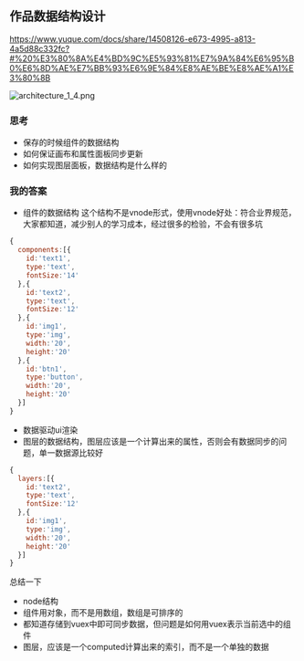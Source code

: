 ## 作品数据结构设计
https://www.yuque.com/docs/share/14508126-e673-4995-a813-4a5d88c332fc?#%20%E3%80%8A%E4%BD%9C%E5%93%81%E7%9A%84%E6%95%B0%E6%8D%AE%E7%BB%93%E6%9E%84%E8%AE%BE%E8%AE%A1%E3%80%8B

![architecture_1_4.png](https://i.loli.net/2021/09/20/AZpXJ1T2UkSmc3B.png)

### 思考
- 保存的时候组件的数据结构
- 如何保证画布和属性面板同步更新
- 如何实现图层面板，数据结构是什么样的

### 我的答案
- 组件的数据结构 这个结构不是vnode形式，使用vnode好处：符合业界规范，大家都知道，减少别人的学习成本，经过很多的检验，不会有很多坑
``` javascript
{
  components:[{
    id:'text1',
    type:'text',
    fontSize:'14'
  },{
    id:'text2',
    type:'text',
    fontSize:'12'
  },{
    id:'img1',
    type:'img',
    width:'20',
    height:'20'
  },{
    id:'btn1',
    type:'button',
    width:'20',
    height:'20'
  }]
}
```

- 数据驱动ui渲染
- 图层的数据结构，图层应该是一个计算出来的属性，否则会有数据同步的问题，单一数据源比较好
``` javascript
{
  layers:[{
    id:'text2',
    type:'text',
    fontSize:'12'
  },{
    id:'img1',
    type:'img',
    width:'20',
    height:'20'
  }]
}
```

总结一下
- node结构
- 组件用对象，而不是用数组，数组是可排序的
- 都知道存储到vuex中即可同步数据，但问题是如何用vuex表示当前选中的组件
- 图层，应该是一个computed计算出来的索引，而不是一个单独的数据


